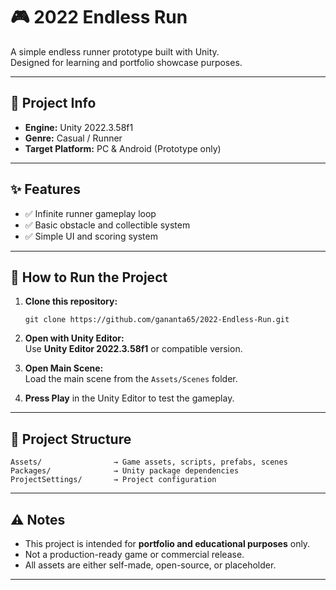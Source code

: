 # 🎮 2022 Endless Run

A simple endless runner prototype built with Unity.  
Designed for learning and portfolio showcase purposes.

---

## 📌 Project Info

- **Engine:** Unity 2022.3.58f1
- **Genre:** Casual / Runner
- **Target Platform:** PC & Android (Prototype only)

---

## ✨ Features

- ✅ Infinite runner gameplay loop
- ✅ Basic obstacle and collectible system
- ✅ Simple UI and scoring system

---

## 🚀 How to Run the Project

1. **Clone this repository:**

   ```
   git clone https://github.com/gananta65/2022-Endless-Run.git
   ```

2. **Open with Unity Editor:**  
   Use **Unity Editor 2022.3.58f1** or compatible version.

3. **Open Main Scene:**  
   Load the main scene from the `Assets/Scenes` folder.

4. **Press Play** in the Unity Editor to test the gameplay.

---

## 📂 Project Structure

```
Assets/                → Game assets, scripts, prefabs, scenes
Packages/              → Unity package dependencies
ProjectSettings/       → Project configuration
```

---

## ⚠️ Notes

- This project is intended for **portfolio and educational purposes** only.
- Not a production-ready game or commercial release.
- All assets are either self-made, open-source, or placeholder.

---

